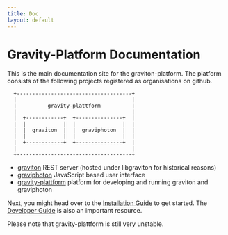 ```yaml
---
title: Doc
layout: default
---
```

# Gravity-Platform Documentation

This is the main documentation site for the graviton-platform. The platform consists of the following projects registered as organisations on github.

````
  +-------------------------------------+
  |                                     |
  |          gravity-plattform          |
  |                                     |
  |  +------------+  +---------------+  |
  |  |            |  |               |  |
  |  |  graviton  |  |  graviphoton  |  |
  |  |            |  |               |  |
  |  +------------+  +---------------+  |
  |                                     |
  +-------------------------------------+
````

- [graviton](https://github.com/libgraviton) REST server (hosted under libgraviton for historical reasons)
- [graviphoton](https://github.com/graviphoton) JavaScript based user interface
- [gravity-plattform](https://github.com/gravity-platform) platform for developing and running graviton and graviphoton

Next, you might head over to the [Installation Guide](/ops/installation_guide) to get started. The
[Developer Guide](/guides/developer_guide) is also an important resource.

Please note that gravity-plattform is still very unstable.
